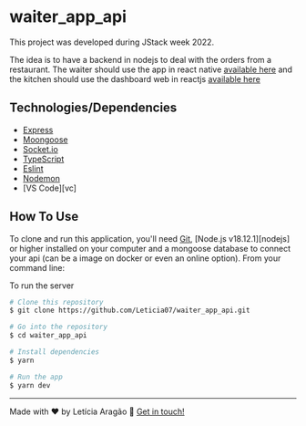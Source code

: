 # waiter_app_api
This project was developed during JStack week 2022.

The idea is to have a backend in nodejs to deal with the orders from a restaurant. The waiter should use the app in react native [available here](https://github.com/Leticia07/waiter_app) and the kitchen should use the dashboard web in reactjs [available here](https://github.com/Leticia07/waiter_app_fe)

## Technologies/Dependencies
- [Express](https://expressjs.com/)
- [Moongoose](https://mongoosejs.com/docs/)
- [Socket.io](https://socket.io/)
- [TypeScript](https://www.typescriptlang.org/)
- [Eslint](https://eslint.org/)
- [Nodemon](https://nodemon.io/)
- [VS Code][vc]

## How To Use

To clone and run this application, you'll need [Git](https://git-scm.com), [Node.js v18.12.1][nodejs] or higher installed on your computer and a mongoose database to connect your api (can be a image on docker or even an online option). From your command line:

To run the server

```bash
# Clone this repository
$ git clone https://github.com/Leticia07/waiter_app_api.git

# Go into the repository
$ cd waiter_app_api

# Install dependencies
$ yarn

# Run the app
$ yarn dev
```

---
Made with ♥ by Letícia Aragão :wave: [Get in touch!](https://www.linkedin.com/in/leticiaaragao/)